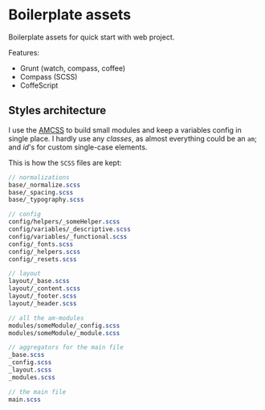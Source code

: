 # Boilerplate assets

Boilerplate assets for quick start with web project.

Features:

- Grunt (watch, compass, coffee)
- Compass (SCSS)
- CoffeScript


## Styles architecture

I use the [AMCSS](http://amcss.github.io/) to build small modules and keep a variables config in single place. I hardly use any *classes*, as almost everything could be an `am`; and *id*'s for custom single-case elements.

This is how the `SCSS` files are kept:

``` SCSS
// normalizations
base/_normalize.scss
base/_spacing.scss
base/_typography.scss

// config
config/helpers/_someHelper.scss
config/variables/_descriptive.scss
config/variables/_functional.scss
config/_fonts.scss
config/_helpers.scss
config/_resets.scss

// layout
layout/_base.scss
layout/_content.scss
layout/_footer.scss
layout/_header.scss

// all the am-modules
modules/someModule/_config.scss
modules/someModule/_module.scss

// aggregators for the main file
_base.scss
_config.scss
_layout.scss
_modules.scss

// the main file
main.scss
```
